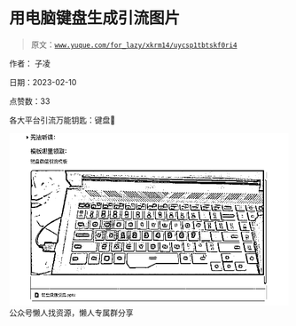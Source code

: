 # 用电脑键盘生成引流图片

> 原文：[`www.yuque.com/for_lazy/xkrm14/uycsp1tbtskf0ri4`](https://www.yuque.com/for_lazy/xkrm14/uycsp1tbtskf0ri4)



作者： 子凌



日期：2023-02-10



点赞数：33



各大平台引流万能钥匙：键盘🐶



![](img/088bf789d5dc8a3b32c810012ec61278.png)  <ne-p id="ue8a1a6d2" data-lake-id="ue8a1a6d2">公众号懒人找资源，懒人专属群分享

</ne-p>